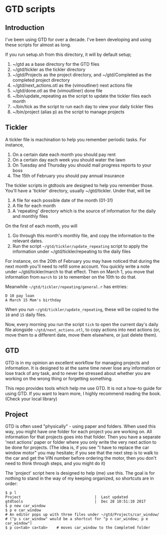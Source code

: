 # GTD scripts

## Introduction

I've been using GTD for over a decade.  I've been developing and using
these scripts for almost as long.

If you run setup.sh from this directory, it will by default setup;

1. ~/gtd as a base directory for the GTD files
1. ~/gtd/tickler as the tickler directory
1. ~/gtd/Projects as the project directory, and ~/gtd/Completed as the completed project directory
1. ~/gtd/next_actions.otl as the (vimoutliner) next actions file
1. ~/gtd/done.otl as the (vimoutliner) done file
1. ~/bin/update_repeating as the script to update the tickler files each month
1. ~/bin/tick as the script to run each day to view your daily tickler files
1. ~/bin/project (alias p) as the script to manage projects

## Tickler

A tickler file is machination to help you remember periodic tasks.
For instance,

1. On a certain date each month you should pay rent
2. On a certain day each week you should water the lawn
3. On Tuesday and Thursday you should mail progress reports to your boss
4. The 15th of February you should pay annual insurance

The tickler scripts in gtdtools are designed to help you remember those.
You'll have a 'tickler' directory, usually ~/gtd/tickler.  Under that,
will be

1. A file for each possible date of the month (01-31)
2. A file for each month
3. A 'repeating' directory which is the source of information for the daily and monthly files

On the first of each month, you will

1. Go through this month's monthly file, and copy the information to the relevant dates.
2. Run the script `~/gtd/tickler/update_repeating` script to apply the information under ~/gtd/tickler/repeating to the daily files

For instance, on the 20th of February you may have noticed that during the next month you'll need to refill some account.  You quickly write a note under ~/gtd/tickler/march to that effect.  Then on March 1,  you move that information from `march` to `10` to remember on the 10th to do that.

Meanwhile `~/gtd/tickler/repeating/general.r` has entries:

```
D 10 pay loan
A March 15 Mom's birthday
```

When you run `~/gtd/tickler/update_repeating`, these will be copied to the `10` and `15` daily files.

Now, every morning you run the script `tick` to open the current day's daily file alongside `~/gtd/next_actions.otl`, to copy actions into next actions (or, move them to a different date, move them elsewhere, or just delete them).

## GTD

GTD is in my opinion an excellent workflow for managing projects and information.
It is designed to at the same time never lose any information or lose track of
any task, and to never be stressed about whether you are working on the wrong thing
or forgetting something.

This repo provides tools which help me use GTD.  It is not a how-to guide for using
GTD.  If you want to learn more, I highly recommend reading the book.  (Check your
local library)

## Project

GTD is often used "physically" - using paper and folders.  When used this way, you
might have one folder for each project you are working on.  All information for that
projects goes into that folder.  Then you  have a separate 'next actions' paper or
folder where you only write the very next action to be done for projects.  (The idea
is, if you see "I have to replace the car window motor" you may hesitate;  if you
see that the next step is to walk to the car and get the VIN number before
ordering the motor, then you don't need to think through steps, and you might do it)

The 'project' script here is designed to help (me) use this.  The goal is for nothing
to stand in the way of my keeping organized, so shortcuts are in order:

```
$ p l
Project                                 |  Last updated
gtdtools                                |  Dec 28 10:51:10 2017
$ p new car_window
$ p e car_window
# An editor pops up with three files under ~/gtd/Projects/car_window/
# ("p s car_window" would be a shortcut for "p n car_window; p e car_window")
$ p co<tab> ca<tab>    # moves car_window to the Completed folder
```
